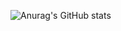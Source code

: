![Anurag's GitHub stats](https://github-readme-stats.vercel.app/api?username=bogyie&show_icons=true)

